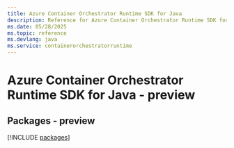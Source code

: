 ```yaml
---
title: Azure Container Orchestrator Runtime SDK for Java
description: Reference for Azure Container Orchestrator Runtime SDK for Java
ms.date: 05/28/2025
ms.topic: reference
ms.devlang: java
ms.service: containerorchestratorruntime
---
```

# Azure Container Orchestrator Runtime SDK for Java - preview
## Packages - preview
[!INCLUDE [packages](container-orchestrator-runtime-index.md)]